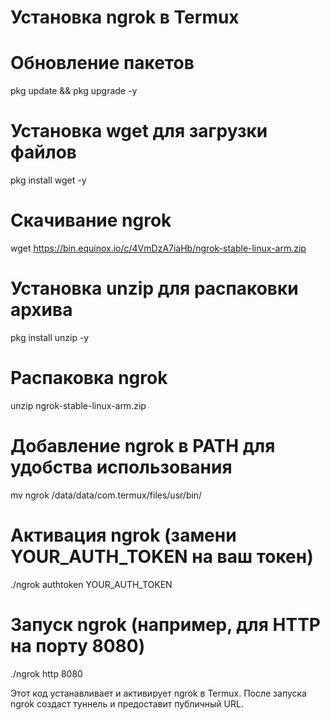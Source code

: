 # Установка ngrok в Termux

  # Обновление пакетов

pkg update && pkg upgrade -y

 # Установка wget для загрузки файлов

pkg install wget -y

# Скачивание ngrok

wget https://bin.equinox.io/c/4VmDzA7iaHb/ngrok-stable-linux-arm.zip

# Установка unzip для распаковки архива

pkg install unzip -y

# Распаковка ngrok

unzip ngrok-stable-linux-arm.zip

# Добавление ngrok в PATH для удобства использования

mv ngrok /data/data/com.termux/files/usr/bin/

# Активация ngrok (замени YOUR_AUTH_TOKEN на ваш токен)

./ngrok authtoken YOUR_AUTH_TOKEN

# Запуск ngrok (например, для HTTP на порту 8080)

./ngrok http 8080

Этот код устанавливает и активирует ngrok в Termux. После запуска ngrok создаст туннель и предоставит публичный URL.